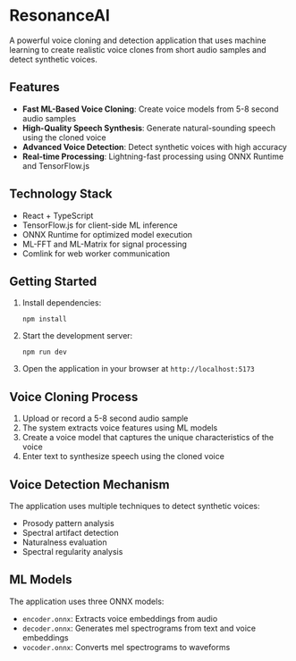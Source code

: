 # ResonanceAI

A powerful voice cloning and detection application that uses machine learning to create realistic voice clones from short audio samples and detect synthetic voices.

## Features

- **Fast ML-Based Voice Cloning**: Create voice models from 5-8 second audio samples
- **High-Quality Speech Synthesis**: Generate natural-sounding speech using the cloned voice
- **Advanced Voice Detection**: Detect synthetic voices with high accuracy
- **Real-time Processing**: Lightning-fast processing using ONNX Runtime and TensorFlow.js

## Technology Stack

- React + TypeScript
- TensorFlow.js for client-side ML inference
- ONNX Runtime for optimized model execution
- ML-FFT and ML-Matrix for signal processing
- Comlink for web worker communication

## Getting Started

1. Install dependencies:
   ```
   npm install
   ```

2. Start the development server:
   ```
   npm run dev
   ```

3. Open the application in your browser at `http://localhost:5173`

## Voice Cloning Process

1. Upload or record a 5-8 second audio sample
2. The system extracts voice features using ML models
3. Create a voice model that captures the unique characteristics of the voice
4. Enter text to synthesize speech using the cloned voice

## Voice Detection Mechanism

The application uses multiple techniques to detect synthetic voices:
- Prosody pattern analysis
- Spectral artifact detection
- Naturalness evaluation
- Spectral regularity analysis

## ML Models

The application uses three ONNX models:
- `encoder.onnx`: Extracts voice embeddings from audio
- `decoder.onnx`: Generates mel spectrograms from text and voice embeddings
- `vocoder.onnx`: Converts mel spectrograms to waveforms